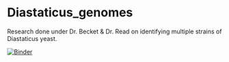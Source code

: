 # Diastaticus_genomes
Research done under Dr. Becket &amp; Dr. Read on identifying multiple strains of Diastaticus yeast.

[![Binder](https://mybinder.org/badge_logo.svg)](https://mybinder.org/v2/gh/JoeyFerment/Diastaticus_genomes/master)



